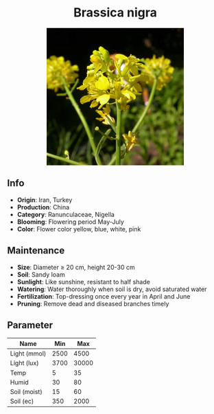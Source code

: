 <h1 align='center'>Brassica nigra</h1>
<p align="center">
    <img 
        align='center'
        width='320'
        src="../images/brassica nigra.png" 
        alt='Brassica nigra' />
</p>

## Info

 - **Origin**: Iran, Turkey
 - **Production**: China
 - **Category**: Ranunculaceae, Nigella
 - **Blooming**: Flowering period May-July
 - **Color**: Flower color yellow, blue, white, pink

## Maintenance

 - **Size**: Diameter ≥ 20 cm, height 20-30 cm
 - **Soil**: Sandy loam
 - **Sunlight**: Like sunshine, resistant to half shade
 - **Watering**: Water thoroughly when soil is dry, avoid saturated water
 - **Fertilization**: Top-dressing once every year in April and June
 - **Pruning**: Remove dead and diseased branches timely

## Parameter

| Name         | Min  | Max   |
|--------------|------|-------|
| Light (mmol) | 2500 | 4500  |
| Light (lux)  | 3700 | 30000 |
| Temp         | 5    | 35    |
| Humid        | 30   | 80    |
| Soil (moist) | 15   | 60    |
| Soil (ec)    | 350  | 2000  |